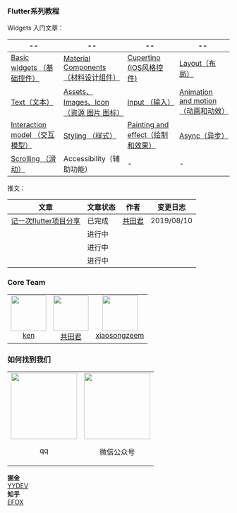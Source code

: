 ### Flutter系列教程

Widgets 入门文章：

|--|--|--|--|
|---|---|---|---|
| [Basic widgets （基础控件）](/article/basicWidgets)| [Material Components （材料设计组件）](/article/material)| [Cupertino (iOS风格控件)](/article/cupertino)| [Layout（布局）](/article/layout)|
| [Text（文本）](/article/text/Flutter-Text%E4%BD%BF%E7%94%A8.md)| [Assets、Images、Icon （资源 图片 图标）](/article/assets%26images%26icon)|  [Input （输入）](/article/input)| [Animation and motion（动画和动效）](/article/animation&motion)|
| [Interaction model （交互模型）](/article/interactionModel)| [Styling （样式）](/article/styling) |  [Painting and effect（绘制和效果）](/article/painting&effect) |  [Async（异步）](/article/async) |
| [Scrolling （滑动）](/article/scrolling) | Accessibility（辅助功能）| - | - |

推文：

| 文章 | 文章状态 | 作者 | 变更日志 |
| --- | --- | --- | --- |
| [记一次flutter项目分享](https://github.com/YYFlutter/flutter-article/blob/master/article/记一次flutter项目分享.md)  | 已完成 | [共田君](https://github.com/Natoto) | 2019/08/10 |
|   | 进行中 |  |  |
|   | 进行中 |  |  |
|   | 进行中 |  |  |

### Core Team

<table>
  <tbody>
    <tr>
      <td align="center" valign="top">
        <img height="80" width="80" src="https://avatars1.githubusercontent.com/u/3890513?s=128">
        <br>
        <a href="https://github.com/ckken">ken</a>
      </td>
      <td align="center" valign="top">
        <img height="80" width="80" src="https://avatars2.githubusercontent.com/u/3379261?s=128">
        <br>
        <a href="https://github.com/Natoto">共田君</a>
      </td>
       <td align="center" valign="top">
        <img height="80" width="80" src="https://avatars2.githubusercontent.com/u/13517055?s=460&v=4">
        <br>
        <a href="https://github.com/xiaosong520">xiaosongzeem</a>
      </td>
     </tr>
  </tbody>
</table>

### 如何找到我们
<table>
  <tbody>
    <tr>
      <td align="center" valign="top">
        <img height="150px" width="150px" src="https://i.loli.net/2019/09/02/jQWIKES5yVz1mga.png">
        <p>qq</p>
      </td>
      <td align="center" valign="top">
        <img height="150px" width="150px" src="https://i.loli.net/2019/09/02/sc312Tp69rIStgF.jpg">
        <p>微信公众号</p>
      </td>
     </tr>
  </tbody>
</table>


**掘金**<br />
[YYDEV](https://juejin.im/user/570298251ea493005c83a2b2)
<br />
**知乎**<br />
[EFOX](https://zhuanlan.zhihu.com/efoxteam)
